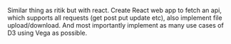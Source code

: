 Similar thing as ritik but with react.
Create React web app to fetch an api, which supports all requests (get post put update etc), also implement file upload/download. And most importantly implement as many use cases of D3 using Vega as possible.
